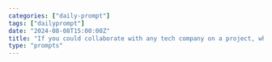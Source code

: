 ```yaml
---
categories: ["daily-prompt"]
tags: ["dailyprompt"]
date: "2024-08-08T15:00:00Z"
title: "If you could collaborate with any tech company on a project, which one would it be and what would you create?"
type: "prompts"
---
```

